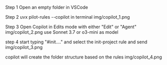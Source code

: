 
Step 1 
Open an empty folder in VSCode

Step 2 
uvx pilot-rules --copilot in terminal 
img/copilot_1.png


Step 3 
Open Copilot in Edits mode with either "Edit" or "Agent"
img/copilot_2.png
use Sonnet 3.7 or o3-mini as model

step 4
start typing "#init...." and select the init-project rule and send
img/copilot_3.png

copilot will create the folder structure based on the rules
img/copilot_4.png

